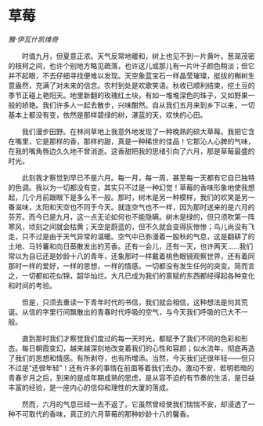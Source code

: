 # 草莓

*雅·伊瓦什凯维奇*

　　时值九月，但夏意正浓。天气反常地暖和，树上也见不到一片黄叶。葱茏茂密的枝柯之间，也许个别地方略见疏落，也许这儿或那儿有一片叶子颜色稍淡；但它并不起眼，不去仔细寻找便难以发现。天空象蓝宝石一样晶莹璀璨，挺拔的槲树生意盎然，充满了对未来的信念。农村到处是欢歌笑语。秋收已顺利结束，挖土豆的季节正碰上艳阳天。地里新翻的玫瑰红土块，有如一堆堆深色的珠子，又如野果一般的娇艳。我们许多人一起去散步，兴味酣然。自从我们五月来到乡下以来，一切基本上都没有变，依然是那样碧绿的树，湛蓝的天，欢快的心田。

　　我们漫步田野。在林间草地上我意外地发现了一种晚熟的硕大草莓。我把它含在嘴里，它是那样的香，那样的甜，真是一种稀世的佳品！它那沁人心脾的气味，在我的嘴角唇边久久地不曾消逝。这香甜把我的思绪引向了六月，那是草莓最盛的时光。

　　此刻我才察觉到早已不是六月。每一月，每一周，甚至每一天都有它自已独特的色调。我以为一切都没有变，其实只不过是一种幻觉！草莓的香味形象地使我想起，几个月前跟眼下是多么不一般。那时，树木是另一种模样，我们的欢笑是另一番滋味，太阳和天空也不同于今天。就连空气也不一样，因为那时送来的是六月的芬芳。而今已是九月，这一点无论如何也不能隐瞒。树木是绿的，但只须吹第一阵寒风，顷刻之间就会枯黄；天空是蔚蓝的，但不久就会变得灰惨惨；鸟儿尚没有飞走，只不过是由于天气异常的温暖。空气中已弥漫着一股秋的气息，这是翻耕了的土地、马铃薯和向日葵散发出的芳香。还有一会儿，还有一天，也许两天……我们常以为自已还是妙龄十八的青年，还象那时一样戴着桃色眼镜观察世界，还有着同那时一样的爱好，一样的思想，一样的情感。一切都没有发生任何的突变。简而言之，一切都如花似锦，韶华灿烂。大凡已成为我们的禀赋的东西都经得起各种变化和时间的考验。

　　但是，只须去重读一下青年时代的书信，我们就会相信，这种想法是何其荒诞。从信的字里行间飘散出的青春时代呼吸的空气，与今天我们呼吸的已大不一般。

　　直到那时我们才察觉我们度过的每一天时光，都赋予了我们不同的色彩和形态。每日朝霞变幻，越来越深刻地改变着我们的心性和容颜；似水流年，彻底再造了我们的思想和情感。有所剥夺，也有所增添。当然，今天我们还很年轻——但只不过是“还很年轻”！还有许多的事情在前面等着我们去办。激动不安，若明若暗的青春岁月之后，到来的是成年期成熟的思虑，是从容不迫的有节奏的生活，是日益丰富的经验，是一座内心的信仰和理性的大厦的落成。

　　然而，六月的气息已经一去不返了。它虽然曾经使我们惴惴不安，却浸透了一种不可取代的香味，真正的六月草莓的那种妙龄十八的馨香。